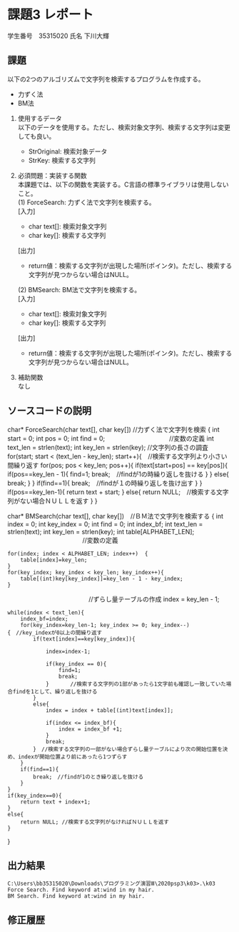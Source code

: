 # 課題3 レポート
学生番号　35315020  氏名  下川大輝


## 課題  

以下の2つのアルゴリズムで文字列を検索するプログラムを作成する。  
- 力ずく法
- BM法

1. 使用するデータ  
以下のデータを使用する。ただし、検索対象文字列、検索する文字列は変更しても良い。  
    - StrOriginal: 検索対象データ
    - StrKey: 検索する文字列

2. 必須問題：実装する関数  
本課題では、以下の関数を実装する。C言語の標準ライブラリは使用しないこと。  
    (1) ForceSearch: 力ずく法で文字列を検索する。  
    [入力]  
    - char text[]: 検索対象文字列  
    - char key[]: 検索する文字列  

    [出力]  
    - return値：検索する文字列が出現した場所(ポインタ)。ただし、検索する文字列が見つからない場合はNULL。  

    (2) BMSearch: BM法で文字列を検索する。  
    [入力]  
    - char text[]: 検索対象文字列  
    - char key[]: 検索する文字列  
 
    [出力]  
    - return値：検索する文字列が出現した場所(ポインタ)。ただし、検索する文字列が見つからない場合はNULL。  

3. 補助関数  
なし

## ソースコードの説明
char* ForceSearch(char text[], char key[]) //力ずく法で文字列を検索
{
    int start = 0;
    int pos = 0;
    int find = 0;
    　　　　　　　　　　//変数の定義
    int text_len = strlen(text);
    int key_len = strlen(key);
                      //文字列の長さの調査
    for(start; start < (text_len - key_len); start++){　//検索する文字列より小さい間繰り返す
        for(pos; pos < key_len; pos++){
            if(text[start+pos] == key[pos]){
                if(pos==key_len - 1){
                    find=1;
                    break;　//findが1の時繰り返しを抜ける
                }
            }
            else{
                break;
            }
        }
        if(find==1){
            break;　//findが１の時繰り返しを抜け出す
        }
    }
    if(pos==key_len-1){
        return text + start;
    }
    else{
        return NULL;　//検索する文字列がない場合ＮＵＬＬを返す
    }
}

char* BMSearch(char text[], char key[])　//ＢＭ法で文字列を検索する
{
    int index = 0;
    int key_index = 0;
    int find = 0;
    int index_bf;
    int text_len = strlen(text);
    int key_len = strlen(key);
    int table[ALPHABET_LEN];
    　　　　　　　　　　　　//変数の定義

    for(index; index < ALPHABET_LEN; index++)  {
        table[index]=key_len;
    }
    for(key_index; key_index < key_len; key_index++){
        table[(int)key[key_index]]=key_len - 1 - key_index;
    }
　　　　　　　　　　　　　//ずらし量テーブルの作成
    index = key_len - 1;

    while(index < text_len){
        index_bf=index;
        for(key_index=key_len-1; key_index >= 0; key_index--){　//key_indexが0以上の間繰り返す
            if(text[index]==key[key_index]){
                
                index=index-1;

                if(key_index == 0){
                    find=1;
                    break;
                }　　　　//検索する文字列の1部があったら1文字前も確認し一致していた場合findを1として、繰り返しを抜ける
            }
            else{
                index = index + table[(int)text[index]];

                if(index <= index_bf){
                    index = index_bf +1;
                }
                break;
            }　//検索する文字列の一部がない場合ずらし量テーブルにより次の開始位置を決め、indexが開始位置より前にあったら1つずらす
        }
        if(find==1){
            break;　//findが1のとき繰り返しを抜ける
        }
    }
    if(key_index==0){
        return text + index+1;
    }
    else{ 
        return NULL; //検索する文字列がなければＮＵＬＬを返す
    }
}



## 出力結果

```
C:\Users\bb35315020\Downloads\プログラミング演習Ⅲ\2020psp3\k03>.\k03
Force Search. Find keyword at:wind in my hair.
BM Search. Find keyword at:wind in my hair.

```

## 修正履歴

